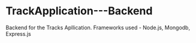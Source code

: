 # TrackApplication---Backend
Backend for the Tracks Apllication.
Frameworks used - Node.js, Mongodb, Express.js

